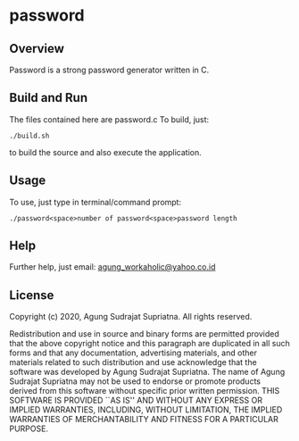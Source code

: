 # password

## Overview
Password is a strong password generator written in C.

## Build and Run

The files contained here are password.c
To build, just:
```
./build.sh
```
to build the source and also execute the application.

## Usage
To use, just type in terminal/command prompt:
```
./password<space>number of password<space>password length
```
## Help
Further help, just email: agung_workaholic@yahoo.co.id

## License
Copyright (c) 2020, Agung Sudrajat Supriatna.
All rights reserved.

Redistribution and use in source and binary forms are permitted provided that the above copyright notice and this paragraph are duplicated in all such forms and that any documentation, advertising materials, and other materials related to such distribution and use acknowledge that the software was developed by Agung Sudrajat Supriatna. The name of Agung Sudrajat Supriatna may not be used to endorse or promote products derived from this software without specific prior written permission.
THIS SOFTWARE IS PROVIDED ``AS IS'' AND WITHOUT ANY EXPRESS OR IMPLIED WARRANTIES, INCLUDING, WITHOUT LIMITATION, THE IMPLIED WARRANTIES OF MERCHANTABILITY AND FITNESS FOR A PARTICULAR PURPOSE.
